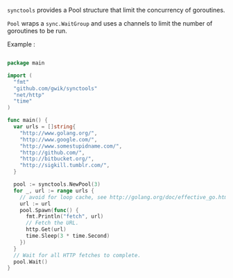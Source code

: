 `synctools` provides a Pool structure that limit
the concurrency of goroutines.

`Pool` wraps a `sync.WaitGroup` and uses a channels to limit the number of
goroutines to be run.

Example :

```go

package main

import (
  "fmt"
  "github.com/gwik/synctools"
  "net/http"
  "time"
)

func main() {
  var urls = []string{
    "http://www.golang.org/",
    "http://www.google.com/",
    "http://www.somestupidname.com/",
    "http://github.com/",
    "http://bitbucket.org/",
    "http://sigkill.tumblr.com/",
  }

  pool := synctools.NewPool(3)
  for _, url := range urls {
    // avoid for loop cache, see http://golang.org/doc/effective_go.html#channels
    url := url
    pool.Spawn(func() {
      fmt.Println("fetch", url)
      // Fetch the URL.
      http.Get(url)
      time.Sleep(3 * time.Second)
    })
  }
  // Wait for all HTTP fetches to complete.
  pool.Wait()
}

```